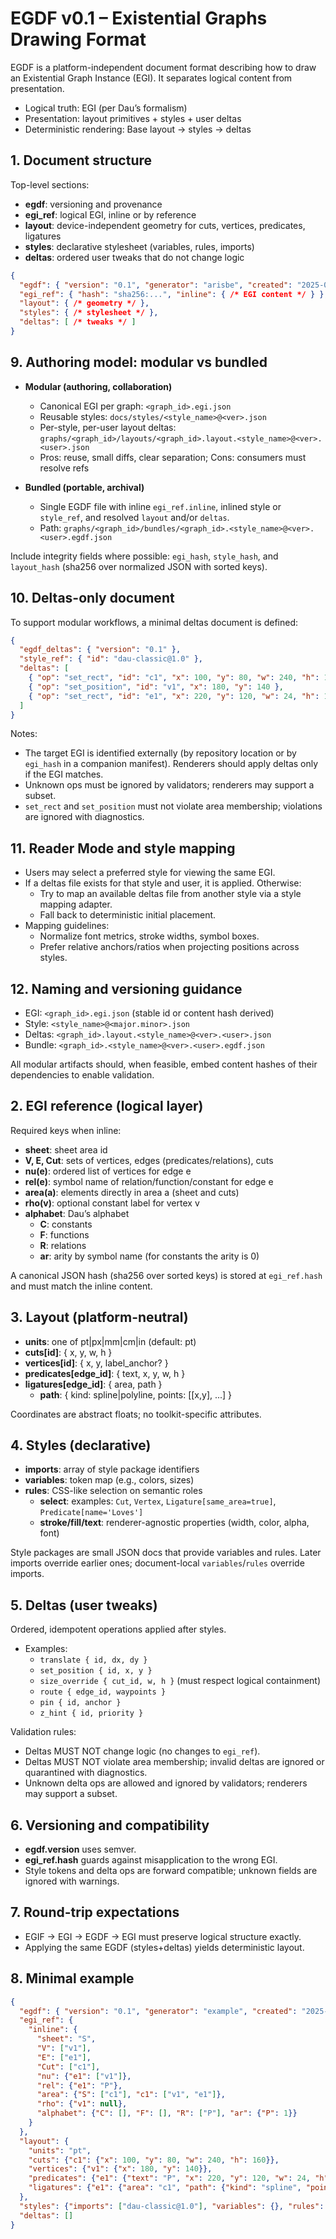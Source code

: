 # EGDF v0.1 – Existential Graphs Drawing Format

EGDF is a platform-independent document format describing how to draw an Existential Graph Instance (EGI). It separates logical content from presentation.

- Logical truth: EGI (per Dau’s formalism)
- Presentation: layout primitives + styles + user deltas
- Deterministic rendering: Base layout → styles → deltas

## 1. Document structure

Top-level sections:

- **egdf**: versioning and provenance
- **egi_ref**: logical EGI, inline or by reference
- **layout**: device-independent geometry for cuts, vertices, predicates, ligatures
- **styles**: declarative stylesheet (variables, rules, imports)
- **deltas**: ordered user tweaks that do not change logic

```json
{
  "egdf": { "version": "0.1", "generator": "arisbe", "created": "2025-08-27T00:00:00Z" },
  "egi_ref": { "hash": "sha256:...", "inline": { /* EGI content */ } },
  "layout": { /* geometry */ },
  "styles": { /* stylesheet */ },
  "deltas": [ /* tweaks */ ]
}
```

## 9. Authoring model: modular vs bundled

- __Modular (authoring, collaboration)__
  - Canonical EGI per graph: `<graph_id>.egi.json`
  - Reusable styles: `docs/styles/<style_name>@<ver>.json`
  - Per-style, per-user layout deltas: `graphs/<graph_id>/layouts/<graph_id>.layout.<style_name>@<ver>.<user>.json`
  - Pros: reuse, small diffs, clear separation; Cons: consumers must resolve refs

- __Bundled (portable, archival)__
  - Single EGDF file with inline `egi_ref.inline`, inlined style or `style_ref`, and resolved `layout` and/or `deltas`.
  - Path: `graphs/<graph_id>/bundles/<graph_id>.<style_name>@<ver>.<user>.egdf.json`

Include integrity fields where possible: `egi_hash`, `style_hash`, and `layout_hash` (sha256 over normalized JSON with sorted keys).

## 10. Deltas-only document

To support modular workflows, a minimal deltas document is defined:

```json
{
  "egdf_deltas": { "version": "0.1" },
  "style_ref": { "id": "dau-classic@1.0" },
  "deltas": [
    { "op": "set_rect", "id": "c1", "x": 100, "y": 80, "w": 240, "h": 160 },
    { "op": "set_position", "id": "v1", "x": 180, "y": 140 },
    { "op": "set_rect", "id": "e1", "x": 220, "y": 120, "w": 24, "h": 12 }
  ]
}
```

Notes:

- The target EGI is identified externally (by repository location or by `egi_hash` in a companion manifest). Renderers should apply deltas only if the EGI matches.
- Unknown ops must be ignored by validators; renderers may support a subset.
- `set_rect` and `set_position` must not violate area membership; violations are ignored with diagnostics.

## 11. Reader Mode and style mapping

- Users may select a preferred style for viewing the same EGI.
- If a deltas file exists for that style and user, it is applied. Otherwise:
  - Try to map an available deltas file from another style via a style mapping adapter.
  - Fall back to deterministic initial placement.
- Mapping guidelines:
  - Normalize font metrics, stroke widths, symbol boxes.
  - Prefer relative anchors/ratios when projecting positions across styles.

## 12. Naming and versioning guidance

- EGI: `<graph_id>.egi.json` (stable id or content hash derived)
- Style: `<style_name>@<major.minor>.json`
- Deltas: `<graph_id>.layout.<style_name>@<ver>.<user>.json`
- Bundle: `<graph_id>.<style_name>@<ver>.<user>.egdf.json`

All modular artifacts should, when feasible, embed content hashes of their dependencies to enable validation.

## 2. EGI reference (logical layer)

Required keys when inline:

- **sheet**: sheet area id
- **V, E, Cut**: sets of vertices, edges (predicates/relations), cuts
- **nu(e)**: ordered list of vertices for edge e
- **rel(e)**: symbol name of relation/function/constant for edge e
- **area(a)**: elements directly in area a (sheet and cuts)
- **rho(v)**: optional constant label for vertex v
- **alphabet**: Dau’s alphabet
  - **C**: constants
  - **F**: functions
  - **R**: relations
  - **ar**: arity by symbol name (for constants the arity is 0)

A canonical JSON hash (sha256 over sorted keys) is stored at `egi_ref.hash` and must match the inline content.

## 3. Layout (platform-neutral)

- **units**: one of pt|px|mm|cm|in (default: pt)
- **cuts[id]**: { x, y, w, h }
- **vertices[id]**: { x, y, label_anchor? }
- **predicates[edge_id]**: { text, x, y, w, h }
- **ligatures[edge_id]**: { area, path }
  - **path**: { kind: spline|polyline, points: [[x,y], ...] }

Coordinates are abstract floats; no toolkit-specific attributes.

## 4. Styles (declarative)

- **imports**: array of style package identifiers
- **variables**: token map (e.g., colors, sizes)
- **rules**: CSS-like selection on semantic roles
  - **select**: examples: `Cut`, `Vertex`, `Ligature[same_area=true]`, `Predicate[name='Loves']`
  - **stroke/fill/text**: renderer-agnostic properties (width, color, alpha, font)

Style packages are small JSON docs that provide variables and rules. Later imports override earlier ones; document-local `variables`/`rules` override imports.

## 5. Deltas (user tweaks)

Ordered, idempotent operations applied after styles.

- Examples:
  - `translate { id, dx, dy }`
  - `set_position { id, x, y }`
  - `size_override { cut_id, w, h }` (must respect logical containment)
  - `route { edge_id, waypoints }`
  - `pin { id, anchor }`
  - `z_hint { id, priority }`

Validation rules:

- Deltas MUST NOT change logic (no changes to `egi_ref`).
- Deltas MUST NOT violate area membership; invalid deltas are ignored or quarantined with diagnostics.
- Unknown delta ops are allowed and ignored by validators; renderers may support a subset.

## 6. Versioning and compatibility

- **egdf.version** uses semver.
- **egi_ref.hash** guards against misapplication to the wrong EGI.
- Style tokens and delta ops are forward compatible; unknown fields are ignored with warnings.

## 7. Round-trip expectations

- EGIF → EGI → EGDF → EGI must preserve logical structure exactly.
- Applying the same EGDF (styles+deltas) yields deterministic layout.

## 8. Minimal example

```json
{
  "egdf": { "version": "0.1", "generator": "example", "created": "2025-08-27T00:00:00Z" },
  "egi_ref": {
    "inline": {
      "sheet": "S",
      "V": ["v1"],
      "E": ["e1"],
      "Cut": ["c1"],
      "nu": {"e1": ["v1"]},
      "rel": {"e1": "P"},
      "area": {"S": ["c1"], "c1": ["v1", "e1"]},
      "rho": {"v1": null},
      "alphabet": {"C": [], "F": [], "R": ["P"], "ar": {"P": 1}}
    }
  },
  "layout": {
    "units": "pt",
    "cuts": {"c1": {"x": 100, "y": 80, "w": 240, "h": 160}},
    "vertices": {"v1": {"x": 180, "y": 140}},
    "predicates": {"e1": {"text": "P", "x": 220, "y": 120, "w": 24, "h": 12}},
    "ligatures": {"e1": {"area": "c1", "path": {"kind": "spline", "points": [[220,126],[200,135],[180,140]]}}}
  },
  "styles": {"imports": ["dau-classic@1.0"], "variables": {}, "rules": []},
  "deltas": []
}
```
